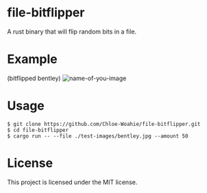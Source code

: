 # file-bitflipper
A rust binary that will flip random bits in a file. 

# Example
(bitflipped bentley)
![name-of-you-image](https://github.com/Chloe-Woahie/file-bitflipper/blob/main/example-output/bentley-bitflipped-1.jpg?raw=true)

# Usage
```Console
$ git clone https://github.com/Chloe-Woahie/file-bitflipper.git
$ cd file-bitflipper
$ cargo run -- --file ./test-images/bentley.jpg --amount 50
```

# License
This project is licensed under the MIT license.
